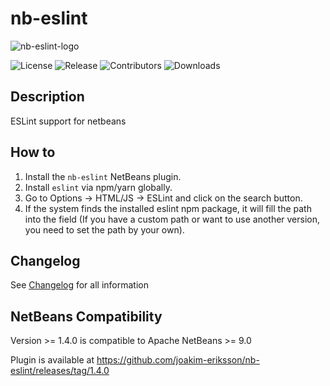 # nb-eslint

![nb-eslint-logo](./images/nb-eslint-logo.jpg)



![License](https://img.shields.io/github/license/joakim-eriksson/nb-eslint)
![Release](https://img.shields.io/github/release/joakim-eriksson/nb-eslint)
![Contributors](https://img.shields.io/github/contributors/joakim-eriksson/nb-eslint)
![Downloads](https://img.shields.io/github/downloads/joakim-eriksson/nb-eslint/total)

## Description

ESLint support for netbeans


## How to

1. Install the `nb-eslint` NetBeans plugin.
2. Install `eslint` via npm/yarn globally.
3. Go to Options -> HTML/JS -> ESLint and click on the search button.
4. If the system finds the installed eslint npm package, it will fill the path into the field (If you have a custom path or want to use another version, you need to set the path by your own).


## Changelog

See [Changelog](./Changelog.md) for all information  


## NetBeans Compatibility

Version >= 1.4.0 is compatible to Apache NetBeans >= 9.0  
  
Plugin is available at https://github.com/joakim-eriksson/nb-eslint/releases/tag/1.4.0
